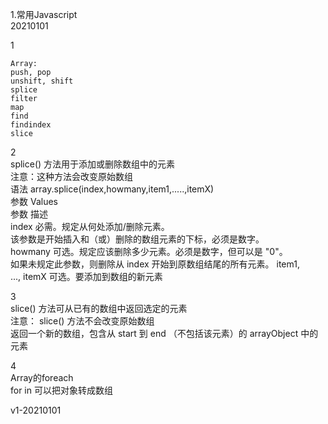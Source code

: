 1.常用Javascript  
20210101  

1  
```
Array:
push, pop
unshift, shift
splice
filter
map
find
findindex
slice
```

2  
splice() 方法用于添加或删除数组中的元素  
注意：这种方法会改变原始数组  
语法 
array.splice(index,howmany,item1,.....,itemX)  
参数 Values  
参数	描述  
index	必需。规定从何处添加/删除元素。  
该参数是开始插入和（或）删除的数组元素的下标，必须是数字。  
howmany	可选。规定应该删除多少元素。必须是数字，但可以是 "0"。  
如果未规定此参数，则删除从 index 开始到原数组结尾的所有元素。 
item1, ..., itemX	可选。要添加到数组的新元素  

3  
slice() 方法可从已有的数组中返回选定的元素  
注意： slice() 方法不会改变原始数组  
返回一个新的数组，包含从 start 到 end （不包括该元素）的 arrayObject 中的元素  

4  
Array的foreach  
for in 可以把对象转成数组  

v1-20210101